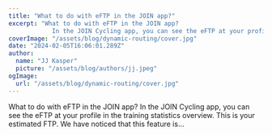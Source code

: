 ```yaml
---
title: "What to do with eFTP in the JOIN app?"
excerpt: "What to do with eFTP in the JOIN app?
            In the JOIN Cycling app, you can see the eFTP at your profile in the training statistics overview. This is your estimated FTP. We have noticed that th"
coverImage: "/assets/blog/dynamic-routing/cover.jpg"
date: "2024-02-05T16:06:01.289Z"
author:
  name: "JJ Kasper"
  picture: "/assets/blog/authors/jj.jpeg"
ogImage:
  url: "/assets/blog/dynamic-routing/cover.jpg"
---
```


What to do with eFTP in the JOIN app?
            In the JOIN Cycling app, you can see the eFTP at your profile in the training statistics overview. This is your estimated FTP. We have noticed that this feature is…